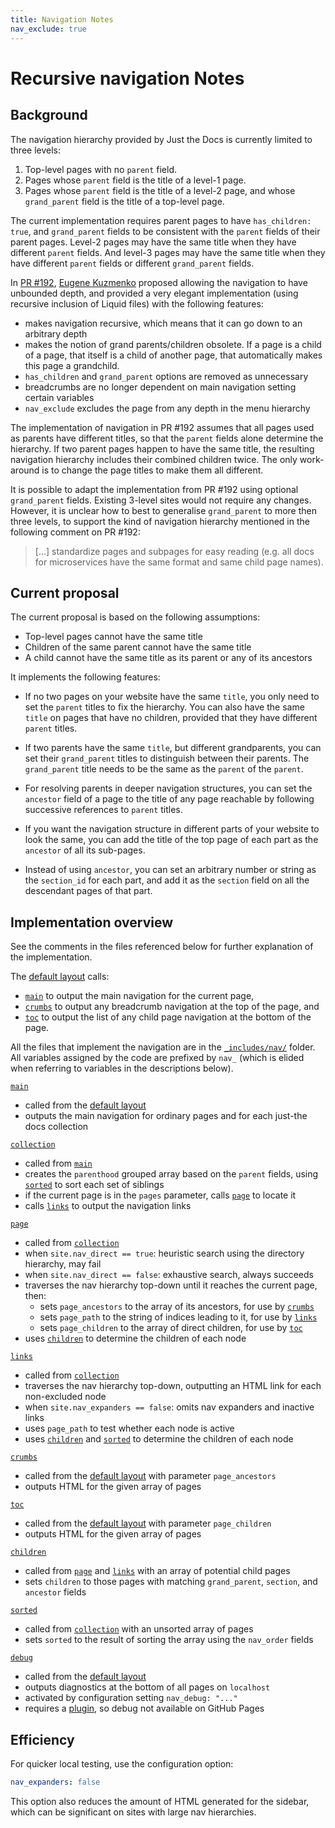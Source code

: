 ```yaml
---
title: Navigation Notes
nav_exclude: true
---
```

# Recursive navigation Notes

## Background

The navigation hierarchy provided by Just the Docs is currently limited to three levels:

1. Top-level pages with no `parent` field.
2. Pages whose `parent` field is the title of a level-1 page.
3. Pages whose `parent` field is the title of a level-2 page, and whose `grand_parent` field is the title of a top-level page.

The current implementation requires parent pages to have `has_children: true`, and `grand_parent` fields to be consistent with the `parent` fields of their parent pages. Level-2 pages may have the same title when they have different `parent` fields. And level-3 pages may have the same title when they have different `parent` fields or different `grand_parent` fields.

In [PR #192](https://github.com/pmarsceill/just-the-docs/pull/192), [Eugene Kuzmenko](https://github.com/thealjey) proposed allowing the navigation to have unbounded depth, and provided a very elegant implementation (using recursive inclusion of Liquid files) with the following features:

* makes navigation recursive, which means that it can go down to an arbitrary depth
* makes the notion of grand parents/children obsolete. If a page is a child of a page, that itself is a child of another page, that automatically makes this page a grandchild.
* `has_children` and `grand_parent` options are removed as unnecessary
* breadcrumbs are no longer dependent on main navigation setting certain variables
* `nav_exclude` excludes the page from any depth in the menu hierarchy

The implementation of navigation in PR #192 assumes that all pages used as parents have different titles, so that the `parent` fields alone determine the hierarchy. If two parent pages happen to have the same title, the resulting navigation hierarchy includes their combined children twice. The only work-around is to change the page titles to make them all different.

It is possible to adapt the implementation from PR #192 using optional `grand_parent` fields. Existing 3-level sites would not require any changes. However, it is unclear how to best to generalise `grand_parent` to more then three levels, to support the kind of navigation hierarchy mentioned in the following comment on PR #192:

> [...] standardize pages and subpages for easy reading (e.g. all docs for microservices have the same format and same child page names).

## Current proposal

The current proposal is based on the following assumptions:

* Top-level pages cannot have the same title
* Children of the same parent cannot have the same title
* A child cannot have the same title as its parent or any of its ancestors

It implements the following features:

* If no two pages on your website have the same `title`, you only need to set the `parent` titles to fix the hierarchy. You can also have the same `title` on pages that have no children, provided that they have different `parent` titles.

* If two parents have the same `title`, but different grandparents, you can set their `grand_parent` titles to distinguish between their parents. The `grand_parent` title needs to be the same as the `parent` of the `parent`.

* For resolving parents in deeper navigation structures, you can set the `ancestor` field of a page to the title of any page reachable by following successive references to `parent` titles.  

* If you want the navigation structure in different parts of your website to look the same, you can add the title of the top page of each part as the `ancestor` of all its sub-pages. 

* Instead of using `ancestor`, you can set an arbitrary number or string as the `section_id` for each part, and add it as the `section` field on all the descendant pages of that part.

## Implementation overview

See the comments in the files referenced below for further explanation of the implementation.

[default layout]: https://github.com/pdmosses/just-the-docs/blob/rec-nav/_layouts/default.html

The [default layout] calls:

- [`main`] to output the main navigation for the current page,
- [`crumbs`] to output any breadcrumb navigation at the top of the page, and
- [`toc`] to output the list of any child page navigation at the bottom of the page.

[`_includes/nav/`]: https://github.com/pdmosses/just-the-docs/tree/rec-nav/_includes/nav

All the files that implement the navigation are in the [`_includes/nav/`] folder. All variables assigned by the code are prefixed by `nav_` (which is elided when referring to variables in the descriptions below).

[`main`]: https://github.com/pdmosses/just-the-docs/blob/rec-nav/_includes/nav/main.html

[`main`]
- called from the [default layout]
- outputs the main navigation for ordinary pages and for each just-the docs collection

[`collection`]: https://github.com/pdmosses/just-the-docs/blob/rec-nav/_includes/nav/collection.html

[`collection`]
- called from  [`main`]
- creates the `parenthood` grouped array based on the `parent` fields, using
  [`sorted`] to sort each set of siblings 
- if the current page is in the `pages` parameter, calls [`page`] to locate it
- calls [`links`] to output the navigation links

[`page`]: https://github.com/pdmosses/just-the-docs/blob/rec-nav/_includes/nav/page.html

[`page`]
- called from [`collection`]
- when `site.nav_direct == true`: heuristic search using the directory hierarchy, may fail
- when `site.nav_direct == false`: exhaustive search, always succeeds
- traverses the nav hierarchy top-down until it reaches the current page, then:
  - sets `page_ancestors` to the array of its ancestors, for use by [`crumbs`]
  - sets `page_path` to the string of indices leading to it, for use by [`links`]
  - sets `page_children` to the array of direct children, for use by [`toc`]
- uses [`children`] to determine the children of each node

[`links`]: https://github.com/pdmosses/just-the-docs/blob/rec-nav/_includes/nav/links.html

[`links`]
- called from [`collection`]
- traverses the nav hierarchy top-down, outputting an HTML link for each non-excluded node
- when `site.nav_expanders == false`: omits nav expanders and inactive links
- uses `page_path` to test whether each node is active
- uses [`children`] and [`sorted`] to determine the children of each node

[`crumbs`]: https://github.com/pdmosses/just-the-docs/blob/rec-nav/_includes/nav/crumbs.html

[`crumbs`]
- called from the [default layout] with parameter `page_ancestors`
- outputs HTML for the given array of pages

[`toc`]: https://github.com/pdmosses/just-the-docs/blob/rec-nav/_includes/nav/toc.html

[`toc`]
- called from the [default layout] with parameter `page_children`
- outputs HTML for the given array of pages

[`children`]: https://github.com/pdmosses/just-the-docs/blob/rec-nav/_includes/nav/children.html

[`children`]
- called from [`page`] and [`links`] with an array of potential child pages
- sets `children` to those pages with matching `grand_parent`, `section`, and `ancestor` fields

[`sorted`]: https://github.com/pdmosses/just-the-docs/blob/rec-nav/_includes/nav/sorted.html

[`sorted`]
- called from [`collection`] with an unsorted array of pages
- sets `sorted` to the result of sorting the array using the `nav_order` fields

[`debug`]: https://github.com/pdmosses/just-the-docs/blob/rec-nav/_includes/nav/debug.html
[plugin]: https://github.com/pdmosses/just-the-docs/blob/rec-nav/_plugins/debug.rb

[`debug`]
- called from the [default layout]
- outputs diagnostics at the bottom of all pages on `localhost`
- activated by configuration setting `nav_debug: "..."`
- requires a [plugin], so debug not available on GitHub Pages

## Efficiency

For quicker local testing, use the configuration option:

```yaml
nav_expanders: false
```

This option also reduces the amount of HTML generated for the sidebar,
which can be significant on sites with large nav hierarchies.
